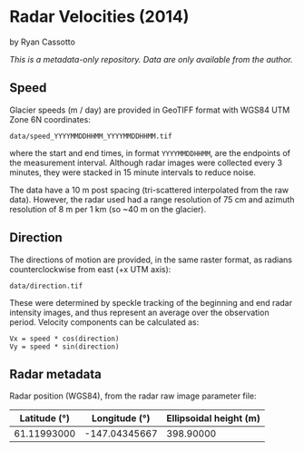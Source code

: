 Radar Velocities (2014)
=======================
by Ryan Cassotto

*This is a metadata-only repository. Data are only available from the author.*

## Speed

Glacier speeds (m / day) are provided in GeoTIFF format with WGS84 UTM Zone 6N coordinates:

`data/speed_YYYYMMDDHHMM_YYYYMMDDHHMM.tif`

where the start and end times, in format `YYYYMMDDHHMM`, are the endpoints of the measurement interval. Although radar images were collected every 3 minutes, they were stacked in 15 minute intervals to reduce noise.

The data have a 10 m post spacing (tri-scattered interpolated from the raw data). However, the radar used had a range resolution of 75 cm and azimuth resolution of 8 m per 1 km (so ~40 m on the glacier).

## Direction

The directions of motion are provided, in the same raster format, as radians counterclockwise from east (+x UTM axis):

`data/direction.tif`

These were determined by speckle tracking of the beginning and end radar intensity images, and thus represent an average over the observation period. Velocity components can be calculated as:

```
Vx = speed * cos(direction)
Vy = speed * sin(direction)
```

## Radar metadata

Radar position (WGS84), from the radar raw image parameter file:

| Latitude (°) | Longitude (°) | Ellipsoidal height (m) |
| --- | --- | --- |
| 61.11993000 | -147.04345667 | 398.90000 |
